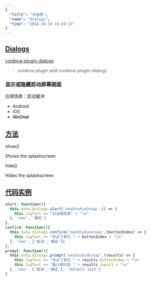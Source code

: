 ```yaml
---
{
  "title": "对话框",
  "name": "Dialogs",
  "time": "2018-10-18 15:49:13"
}
---
```

<!-- ------------------------------------------- -->
<section id="Dialogs">

# **[Dialogs](#Dialogs)**

<p><a class="ui-r-npm" href="https://www.npmjs.com/package/cordova-plugin-dialogs" target="_blank">cordova-plugin-dialogs</a></p>

> cordova plugin add cordova-plugin-dialogs

### 显示或隐藏启动屏幕画面

<p class="_cl-aaaaaa">应用场景：启动缓冲</p>

+ Android
+ iOS
+ ~~WeChat~~

</section>
<!-- ------------------------------------------- -->
<section id="Scenes">

## **[方法](#Methods)**

<p class="ui-r-note _bdc-info">show()</p>

Shows the splashscreen

<p class="ui-r-note _bdc-info">hide()</p>

Hides the splashscreen

</section>
<!-- ------------------------------------------- -->
<section id="code">

## **[代码实例](#code)**

```javascript
alert: function(){
  this.$vha.dialogs.alert('neoStudioGroup',() => {
    this.logText += "对话框结束" + "\n"
  }, 'neo', '确定')
},
confirm: function(){
  this.$vha.dialogs.confirm('neoStudioGroup',(buttonIndex) => {
    this.logText += "你点了索引 " + buttonIndex + "\n"
  }, 'neo', ['取消','确定'])
},
prompt: function(){
  this.$vha.dialogs.prompt('neoStudioGroup',(results) => {
    this.logText += "你点了索引 " + results.buttonIndex + "\n"
    this.logText += "输入框内容 " + results.input1 + "\n"
  }, 'neo', ['取消','确定'], 'default text')
}
```

</section>
<!-- ------------------------------------------- -->